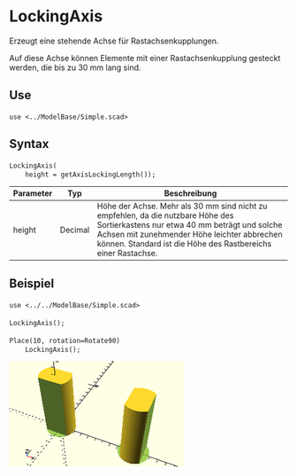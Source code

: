 # LockingAxis

Erzeugt eine stehende Achse für Rastachsenkupplungen.

Auf diese Achse können Elemente mit einer Rastachsenkupplung gesteckt werden, die bis zu 30 mm lang sind.

## Use
```
use <../ModelBase/Simple.scad>
```

## Syntax
```
LockingAxis(
    height = getAxisLockingLength());
```

| Parameter | Typ | Beschreibung |
| ------ | ------ | ------ |
| height | Decimal | Höhe der Achse. Mehr als 30 mm sind nicht zu empfehlen, da die nutzbare Höhe des Sortierkastens nur etwa 40 mm beträgt und solche Achsen mit zunehmender Höhe leichter abbrechen können. Standard ist die Höhe des Rastbereichs einer Rastachse. |


## Beispiel

```
use <../../ModelBase/Simple.scad>

LockingAxis();

Place(10, rotation=Rotate90)
    LockingAxis();
```

![LockingAxis](../../images/LockingAxis.png)